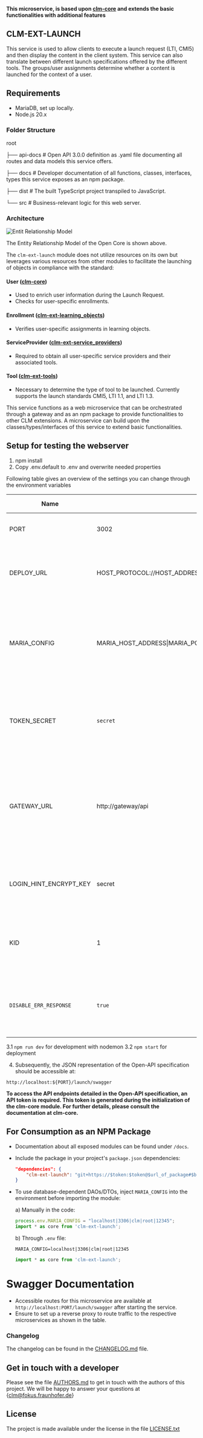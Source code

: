 **This microservice, is based upon  [clm-core](https://github.com/fraunhoferfokus/clm-core) and extends the basic functionalities with additional features**

## CLM-EXT-LAUNCH

This service is used to allow clients to execute a launch request (LTI, CMI5) and then display the content in the client system. This service can also translate between different launch specifications offered by the different tools. The groups/user assignments determine whether a content is launched for the context of a user.
## Requirements
- MariaDB, set up locally.
- Node.js 20.x

### Folder Structure
root

├── api-docs # Open API 3.0.0 definition as .yaml file documenting all routes and data models this service offers.

├── docs # Developer documentation of all functions, classes, interfaces, types this service exposes as an npm package.

├── dist # The built TypeScript project transpiled to JavaScript.

└── src # Business-relevant logic for this web server.


### Architecture
![Entit Relationship Model](assets/clm.EntityRelationshipdiagram.v1p0p0.svg)

The Entity Relationship Model of the Open Core is shown above. 

The `clm-ext-launch` module does not utilize resources on its own but leverages various resources from other modules to facilitate the launching of objects in compliance with the standard:

#### User ([clm-core](https://github.com/fraunhoferfokus/clm-core/))
- Used to enrich user information during the Launch Request.
- Checks for user-specific enrollments.

#### Enrollment ([clm-ext-learning_objects](https://github.com/fraunhoferfokus/clm-ext-learning_objects/))
- Verifies user-specific assignments in learning objects.

#### ServiceProvider ([clm-ext-service_providers](https://github.com/fraunhoferfokus/clm-ext-service_providers/))
- Required to obtain all user-specific service providers and their associated tools.

#### Tool ([clm-ext-tools](https://github.com/fraunhoferfokus/clm-ext-tools/))
- Necessary to determine the type of tool to be launched. Currently supports the launch standards CMI5, LTI 1.1, and LTI 1.3.

This service functions as a web microservice that can be orchestrated through a gateway and as an npm package to provide functionalities to other CLM extensions. A microservice can build upon the classes/types/interfaces of this service to extend basic functionalities.

## Setup for testing the webserver 

1. npm install
2. Copy .env.default to .env and overwrite needed properties

Following table gives an overview of the settings you can change through the environment variables

| Name                   | Example                                                                         | Required (Yes/No) | Description                                                                                                                                                |
| ---------------------- | ------------------------------------------------------------------------------- | ----------------- | ---------------------------------------------------------------------------------------------------------------------------------------------------------- |
| PORT                   | 3002                                                                            | Yes               | The port on which the service should be deployed.                                                                                                          |
| DEPLOY_URL             | HOST_PROTOCOL://HOST_ADDRESS:GATEWAY_PORT/api                                   | Yes               | The address where all microservices are to be orchestrated. A /api must be appended.                                                                       |
| MARIA_CONFIG           | MARIA_HOST_ADDRESS\|MARIA_PORT\|MARIA_DATABASE\|MARIA_USER\|MARIA_USER_PASSWORD | Yes               | A comma-separated string that must contain the configured parameters that were previously defined during the installation of MariaDB.                      |
| TOKEN_SECRET           | `secret`                                                                        | Yes               | to sign and verify JWTs for authentication. Have to be the same across all modules of the Open-Core                                                                                                                |
| GATEWAY_URL            | http://gateway/api                                                              | No                | The URL of the application's gateway, which might be used for API routing. This is relevant when using docker orchestration. Defaults to the example value |
| LOGIN_HINT_ENCRYPT_KEY | secret                                                                          | No                | A secret key used to encrypt login hints. Relevant for LTI 1.3. Defaults to the example value                                                              |
| KID                    | 1                                                                               | No                | The key identifier for the public key to be used. For LTI 1.3 relevant. Defaults to the example value                                                      |
| `DISABLE_ERR_RESPONSE` | `true`                                                                          | No                | Flag to control whether error responses should be returned. Defaults to example value if not set.                                                          |

3.1 `npm run dev` for development with nodemon
3.2 `npm start` for deployment

4.  Subsequently, the JSON representation of the Open-API specification should be accessible at:

`http://localhost:${PORT}/launch/swagger`

**To access the API endpoints detailed in the Open-API specification, an API token is required. This token is generated during the initialization of the clm-core module. For further details, please consult the documentation at clm-core.**

## For Consumption as an NPM Package

- Documentation about all exposed modules can be found under `/docs`.
- Include the package in your project's `package.json` dependencies:

    ```json
    "dependencies": {
        "clm-ext-launch": "git+https://$token:$token@$url_of_package#$branch_name"
    }
    ```

- To use database-dependent DAOs/DTOs, inject `MARIA_CONFIG` into the environment before importing the module:

    a) Manually in the code:

    ```javascript
    process.env.MARIA_CONFIG = "localhost|3306|clm|root|12345";
    import * as core from 'clm-ext-launch';
    ```

    b) Through `.env` file:

    ```.env
    MARIA_CONFIG=localhost|3306|clm|root|12345
    ```

    ```javascript
    import * as core from 'clm-ext-launch';
    ```


# Swagger Documentation

- Accessible routes for this microservice are available at `http://localhost:PORT/launch/swagger` after starting the service.
- Ensure to set up a reverse proxy to route traffic to the respective microservices as shown in the table.

### Changelog

The changelog can be found in the [CHANGELOG.md](CHANGELOG.md) file.

## Get in touch with a developer

Please see the file [AUTHORS.md](AUTHORS.md) to get in touch with the authors of this project.
We will be happy to answer your questions at {clm@fokus.fraunhofer.de}

## License

The project is made available under the license in the file [LICENSE.txt](license.txt)


